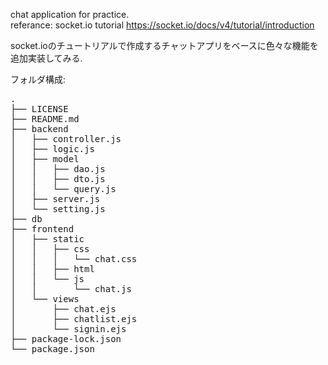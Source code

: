 chat application for practice.  
referance: socket.io tutorial https://socket.io/docs/v4/tutorial/introduction  
  
socket.ioのチュートリアルで作成するチャットアプリをベースに色々な機能を追加実装してみる.  
  
フォルダ構成:  
<pre>
.
├── LICENSE
├── README.md
├── backend
│   ├── controller.js
│   ├── logic.js
│   ├── model
│   │   ├── dao.js
│   │   ├── dto.js
│   │   └── query.js
│   ├── server.js
│   └── setting.js
├── db
├── frontend
│   ├── static
│   │   ├── css
│   │   │   └── chat.css
│   │   ├── html
│   │   └── js
│   │       └── chat.js
│   └── views
│       ├── chat.ejs
│       ├── chatlist.ejs
│       └── signin.ejs
├── package-lock.json
└── package.json
</pre>
